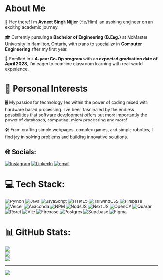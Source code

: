 # About Me

👋 Hey there! I'm **Avneet Singh Nijjer** (He/Him), an aspiring engineer on an exciting academic journey.

🎓 Currently pursuing a **Bachelor of Engineering (B.Eng.)** at McMaster University in Hamilton, Ontario, with plans to specialize in **Computer Engineering** after my first year.

💼 Enrolled in a **4-year Co-Op program** with an **expected graduation date of April 2028**, I'm eager to combine classroom learning with real-world experience.

# 🤔 Personal Interests

🖥️ My passion for technology lies within the power of coding mixed with hardware based processing. I've been fascinated by the endless possibilities that software development offers but more importantly the power of databases, computing, micro processing and more!

🛠️ From crafting simple webpages, complex games, and simple robotics, I find joy in solving problems and building innovative solutions.


## 🌐 Socials:
[![Instagram](https://img.shields.io/badge/Instagram-%23E4405F.svg?logo=Instagram&logoColor=white)](https://instagram.com/avneetnijjer) [![LinkedIn](https://img.shields.io/badge/LinkedIn-%230077B5.svg?logo=linkedin&logoColor=white)](https://linkedin.com/in/avneet-singh-nijjer) [![email](https://img.shields.io/badge/Email-D14836?logo=gmail&logoColor=white)](mailto:nijjea1@mcmaster.ca) 

# 💻 Tech Stack:
![Python](https://img.shields.io/badge/python-3670A0?style=for-the-badge&logo=python&logoColor=ffdd54) ![Java](https://img.shields.io/badge/java-%23ED8B00.svg?style=for-the-badge&logo=openjdk&logoColor=white) ![JavaScript](https://img.shields.io/badge/javascript-%23323330.svg?style=for-the-badge&logo=javascript&logoColor=%23F7DF1E) ![HTML5](https://img.shields.io/badge/html5-%23E34F26.svg?style=for-the-badge&logo=html5&logoColor=white) ![TailwindCSS](https://img.shields.io/badge/tailwindcss-%2338B2AC.svg?style=for-the-badge&logo=tailwind-css&logoColor=white) ![Firebase](https://img.shields.io/badge/firebase-%23039BE5.svg?style=for-the-badge&logo=firebase) ![Vercel](https://img.shields.io/badge/vercel-%23000000.svg?style=for-the-badge&logo=vercel&logoColor=white) ![Anaconda](https://img.shields.io/badge/Anaconda-%2344A833.svg?style=for-the-badge&logo=anaconda&logoColor=white) ![NPM](https://img.shields.io/badge/NPM-%23CB3837.svg?style=for-the-badge&logo=npm&logoColor=white) ![NodeJS](https://img.shields.io/badge/node.js-6DA55F?style=for-the-badge&logo=node.js&logoColor=white) ![Next JS](https://img.shields.io/badge/Next-black?style=for-the-badge&logo=next.js&logoColor=white) ![OpenCV](https://img.shields.io/badge/opencv-%23white.svg?style=for-the-badge&logo=opencv&logoColor=white) ![Quasar](https://img.shields.io/badge/Quasar-16B7FB?style=for-the-badge&logo=quasar&logoColor=black) ![React](https://img.shields.io/badge/react-%2320232a.svg?style=for-the-badge&logo=react&logoColor=%2361DAFB) ![Vite](https://img.shields.io/badge/vite-%23646CFF.svg?style=for-the-badge&logo=vite&logoColor=white) ![Firebase](https://img.shields.io/badge/firebase-a08021?style=for-the-badge&logo=firebase&logoColor=ffcd34) ![Postgres](https://img.shields.io/badge/postgres-%23316192.svg?style=for-the-badge&logo=postgresql&logoColor=white) ![Supabase](https://img.shields.io/badge/Supabase-3ECF8E?style=for-the-badge&logo=supabase&logoColor=white) ![Figma](https://img.shields.io/badge/figma-%23F24E1E.svg?style=for-the-badge&logo=figma&logoColor=white)
# 📊 GitHub Stats:
![](https://github-readme-stats.vercel.app/api?username=AvneetNijjer&theme=dark&hide_border=false&include_all_commits=true&count_private=true)<br/>
![](https://nirzak-streak-stats.vercel.app/?user=AvneetNijjer&theme=dark&hide_border=false)<br/>
![](https://github-readme-stats.vercel.app/api/top-langs/?username=AvneetNijjer&theme=dark&hide_border=false&include_all_commits=true&count_private=true&layout=compact)

---
[![](https://visitcount.itsvg.in/api?id=AvneetNijjer&icon=0&color=0)](https://visitcount.itsvg.in)

<!-- Proudly created with GPRM ( https://gprm.itsvg.in ) -->
